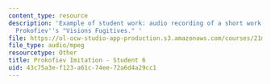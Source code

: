 ```yaml
---
content_type: resource
description: 'Example of student work: audio recording of a short work for piano imitating
  Prokofiev''s "Visions Fugitives." '
file: https://ol-ocw-studio-app-production.s3.amazonaws.com/courses/21m-304-writing-in-tonal-forms-ii-spring-2009/43c75a3ef123a61c74ee72a6d4a29cc1_fugitives6.mp3
file_type: audio/mpeg
resourcetype: Other
title: Prokofiev Imitation - Student 6
uid: 43c75a3e-f123-a61c-74ee-72a6d4a29cc1
---
```

